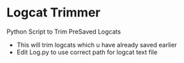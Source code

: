 # Logcat Trimmer
Python Script to Trim PreSaved Logcats
* This will trim logcats which u have already saved earlier
* Edit Log.py to use correct path for logcat text file
